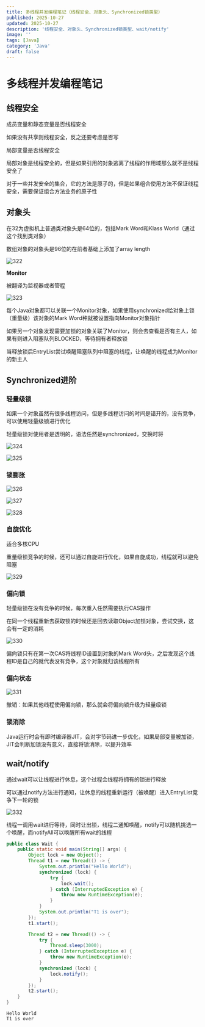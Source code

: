 ```yaml
---
title: 多线程并发编程笔记（线程安全、对象头、Synchronized锁类型）
published: 2025-10-27
updated: 2025-10-27
description: '线程安全、对象头、Synchronized锁类型、wait/notify'
image: ''
tags: [Java]
category: 'Java'
draft: false 
---
```


# 多线程并发编程笔记

## 线程安全

成员变量和静态变量是否线程安全

如果没有共享则线程安全，反之还要考虑是否写



局部变量是否线程安全

局部对象是线程安全的，但是如果引用的对象逃离了线程的作用域那么就不是线程安全了



对于一些并发安全的集合，它的方法是原子的，但是如果组合使用方法不保证线程安全，需要保证组合方法业务的原子性



## 对象头

在32为虚拟机上普通类对象头是64位的，包括Mark Word和Klass World（通过这个找到类对象）

数组对象的对象头是96位的在前者基础上添加了array length

![322](../images/322.png)

**Monitor**

被翻译为监视器或者管程

![323](../images/323.png)

每个Java对象都可以关联一个Monitor对象，如果使用synchronized给对象上锁（重量级）该对象的Mark Word种就被设置指向Monitor对象指针

如果另一个对象发现需要加锁的对象关联了Monitor，则会去查看是否有主人，如果有则进入阻塞队列BLOCKED，等待拥有者释放锁

当释放锁后EntryList尝试唤醒阻塞队列中阻塞的线程，让唤醒的线程成为Monitor的新主人



## Synchronized进阶

### 轻量级锁

如果一个对象虽然有很多线程访问，但是多线程访问的时间是错开的，没有竞争，可以使用轻量级锁进行优化

轻量级锁对使用者是透明的，语法任然是synchronized，交换时将

![324](../images/324.png)

![325](../images/325.png)

### 锁膨胀

![326](../images/326.png)

![327](../images/327.png)

![328](../images/328.png)



### 自旋优化

适合多核CPU

重量级锁竞争的时候，还可以通过自旋进行优化，如果自旋成功，线程就可以避免阻塞

![329](../images/329.png)



### 偏向锁

轻量级锁在没有竞争的时候，每次重入任然需要执行CAS操作

在同一个线程重新去获取锁的时候还是回去读取Object加锁对象，尝试交换，这会有一定的消耗

![330](../images/330.png)

偏向锁只有在第一次CAS将线程ID设置到对象的Mark Word头，之后发现这个线程ID是自己的就代表没有竞争，这个对象就归该线程所有

### 偏向状态

![331](../images/331.png)

撤销：如果其他线程使用偏向锁，那么就会将偏向锁升级为轻量级锁



### 锁消除

Java运行时会有即时编译器JIT，会对字节码进一步优化，如果局部变量被加锁，JIT会判断加锁没有意义，直接将锁消除，以提升效率



## wait/notify

通过wait可以让线程进行休息，这个过程会线程将拥有的锁进行释放

可以通过notify方法进行通知，让休息的线程重新运行（被唤醒）进入EntryList竞争下一轮的锁

![332](../images/332.png)

线程一调用wait进行等待，同时让出锁，线程二通知唤醒，notify可以随机挑选一个唤醒，而notifyAll可以唤醒所有wait的线程

```java
public class Wait {
    public static void main(String[] args) {
        Object lock = new Object();
        Thread t1 = new Thread(() -> {
            System.out.println("Hello World");
            synchronized (lock) {
                try {
                    lock.wait();
                } catch (InterruptedException e) {
                    throw new RuntimeException(e);
                }
            }
            System.out.println("T1 is over");
        });
        t1.start();

        Thread t2 = new Thread(() -> {
            try {
                Thread.sleep(3000);
            } catch (InterruptedException e) {
                throw new RuntimeException(e);
            }
            synchronized (lock) {
                lock.notify();
            }
        });
        t2.start();
    }
}
```

```
Hello World
T1 is over
```

